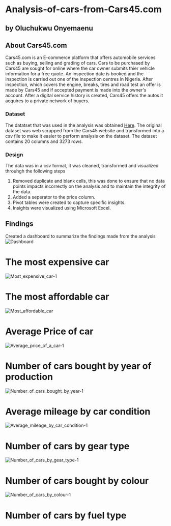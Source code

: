 # Analysis-of-cars-from-Cars45.com
## by Oluchukwu Onyemaenu


## About Cars45.com
Cars45.com is an E-commerce platform that offers automobile services such as buying, selling and grading of cars. Cars to be purchased by Cars45 are sought for online where the car owner submits thier vehicle information for a free quote. An inspection date is booked and the inspection is carried out one of the inspection centres in Nigeria. After inspection, which covers the engine, breaks, tires and road test an offer is made by Cars45 and if accepted payment is made into the owner's account.
After a digital service history is created, Cars45 offers the autos it acquires to a private network of buyers.

### Dataset
The datatset that was used in the analysis was obtained [Here](https://www.kaggle.com/datasets/makindekayode/nigerian-car-prices-dataset). The original dataset was web scrapped from the Cars45 website and transformed into a csv file to make it easier to perform analysis on the dataset. The dataset contains 20 columns and 3273 rows.

### Design
The data was in a csv format, it was cleaned, transformed and visualized throuhgh the following steps
1. Removed duplicate and blank cells, this was done to ensure that no data points impacts incorrectly on the analysis and to maintain the integrity of the data.
2. Added a seperator to the price column.
3. Pivot tables were created to capture specific insights.
4. Insights were visualized using Microsoft Excel.
    
    
## Findings
Created a dashboard to summarize the findings made from the analysis
   ![Dashboard](https://user-images.githubusercontent.com/120729134/212563907-7acad4e6-b019-4f96-a4c0-44bc5fcd5d15.jpg)
# The most expensive car
   ![Most_expensive_car-1](https://user-images.githubusercontent.com/120729134/212564319-16ac8157-5245-4f5f-9853-8d3b750fdc46.jpg)
# The most affordable car
   ![Most_affordable_car](https://user-images.githubusercontent.com/120729134/212549064-d01ccddf-02a1-42c7-a48d-557726a957dd.png)
# Average Price of car
   ![Average_price_of_a_car-1](https://user-images.githubusercontent.com/120729134/212564561-59480243-bfb1-4514-8201-fdcbc0e2c5af.jpg)
# Number of cars bought by year of production 
   ![Number_of_cars_bought_by_year-1](https://user-images.githubusercontent.com/120729134/212565399-78082dae-06ec-43d7-994b-023b1af75f99.jpg)
# Average mileage by car condition
   ![Average_mileage_by_car_condition-1](https://user-images.githubusercontent.com/120729134/212567669-56851ef2-34cd-4b40-a26b-082c682809d4.jpg)
# Number of cars by gear type
   ![Number_of_cars_by_gear_type-1](https://user-images.githubusercontent.com/120729134/212567853-172e9fb1-a1b4-4b9d-865c-59f8c7c87dbb.jpg)
# Number of cars bought by colour
   ![Number_of_cars_by_colour-1](https://user-images.githubusercontent.com/120729134/212566494-aa245072-e100-4a1e-a174-2498ba9a50e5.jpg)
# Number of cars by fuel type
    
